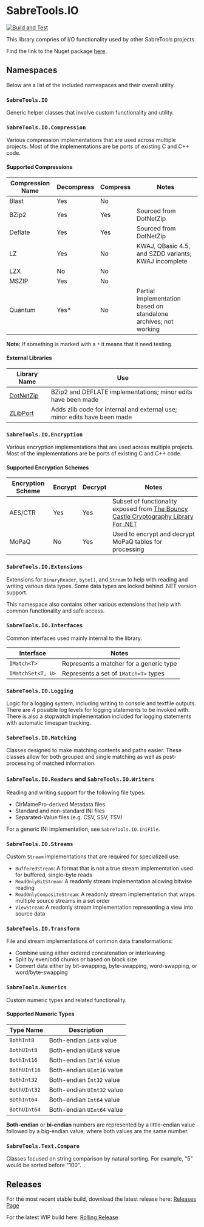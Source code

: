 # SabreTools.IO

[![Build and Test](https://github.com/SabreTools/SabreTools.IO/actions/workflows/build_and_test.yml/badge.svg)](https://github.com/SabreTools/SabreTools.IO/actions/workflows/build_and_test.yml)

This library compries of I/O functionality used by other SabreTools projects.

Find the link to the Nuget package [here](https://www.nuget.org/packages/SabreTools.IO).

## Namespaces

Below are a list of the included namespaces and their overall utility.

### `SabreTools.IO`

Generic helper classes that involve custom functionality and utility.

### `SabreTools.IO.Compression`

Various compression implementations that are used across multiple projects. Most of the implementations are be ports of existing C and C++ code.

#### Supported Compressions

| Compression Name | Decompress | Compress | Notes |
| --- | --- | --- | --- |
| Blast | Yes | No | |
| BZip2 | Yes | Yes | Sourced from DotNetZip |
| Deflate | Yes | Yes | Sourced from DotNetZip |
| LZ | Yes | No | KWAJ, QBasic 4.5, and SZDD variants; KWAJ incomplete |
| LZX | No | No | |
| MSZIP | Yes | No | |
| Quantum | Yes* | No | Partial implementation based on standalone archives; not working |

**Note:** If something is marked with a `*` it means that it need testing.

#### External Libraries

| Library Name | Use |
| --- | ---|
| [DotNetZip](https://github.com/DinoChiesa/DotNetZip) | BZip2 and DEFLATE implementations; minor edits have been made |
| [ZLibPort](https://github.com/Nanook/zlib-C-To-CSharp-Port) | Adds zlib code for internal and external use; minor edits have been made |

### `SabreTools.IO.Encryption`

Various encryption implementations that are used across multiple projects. Most of the implementations are be ports of existing C and C++ code.

#### Supported Encryption Schemes

| Encryption Scheme | Encrypt | Decrypt | Notes |
| --- | --- | --- | --- |
| AES/CTR | Yes | Yes | Subset of functionality exposed from [The Bouncy Castle Cryptography Library For .NET](https://github.com/bcgit/bc-csharp) |
| MoPaQ | No | Yes | Used to encrypt and decrypt MoPaQ tables for processing |

### `SabreTools.IO.Extensions`

Extensions for `BinaryReader`, `byte[]`, and `Stream` to help with reading and writing various data types. Some data types are locked behind .NET version support.

This namespace also contains other various extensions that help with common functionality and safe access.

### `SabreTools.IO.Interfaces`

Common interfaces used mainly internal to the library.

| Interface | Notes |
| --- | --- |
| `IMatch<T>` | Represents a matcher for a generic type |
| `IMatchSet<T, U>` | Represents a set of `IMatch<T>` types |

### `SabreTools.IO.Logging`

Logic for a logging system, including writing to console and textfile outputs. There are 4 possible log levels for logging statements to be invoked with. There is also a stopwatch implementation included for logging statements with automatic timespan tracking.

### `SabreTools.IO.Matching`

Classes designed to make matching contents and paths easier. These classes allow for both grouped and single matching as well as post-processing of matched information.

### `SabreTools.IO.Readers` and `SabreTools.IO.Writers`

Reading and writing support for the following file types:

- ClrMamePro-derived Metadata files
- Standard and non-standard INI files
- Separated-Value files (e.g. CSV, SSV, TSV)

For a generic INI implementation, see `SabreTools.IO.IniFile`.

### `SabreTools.IO.Streams`

Custom `Stream` implementations that are required for specialized use:

- `BufferedStream`: A format that is not a true stream implementation used for buffered, single-byte reads
- `ReadOnlyBitStream`: A readonly stream implementation allowing bitwise reading
- `ReadOnlyCompositeStream`: A readonly stream implementation that wraps multiple source streams in a set order
- `ViewStream`: A readonly stream implementation representing a view into source data

### `SabreTools.IO.Transform`

File and stream implementations of common data transformations:

- Combine using either ordered concatenation or interleaving
- Split by even/odd chunks or based on block size
- Convert data either by bit-swapping, byte-swapping, word-swapping, or word/byte-swapping

### `SabreTools.Numerics`

Custom numeric types and related functionality.

#### Supported Numeric Types

| Type Name | Description |
| --- | --- |
| `BothInt8` | Both-endian `Int8` value |
| `BothUInt8` | Both-endian `UInt8` value |
| `BothInt16` | Both-endian `Int16` value |
| `BothUInt16` | Both-endian `UInt16` value |
| `BothInt32` | Both-endian `Int32` value |
| `BothUInt32` | Both-endian `UInt32` value |
| `BothInt64` | Both-endian `Int64` value |
| `BothUInt64` | Both-endian `UInt64` value |

**Both-endian** or **bi-endian** numbers are represented by a little-endian value followed by a big-endian value, where both values are the same number.

### `SabreTools.Text.Compare`

Classes focused on string comparison by natural sorting. For example, "5" would be sorted before "100".

## Releases

For the most recent stable build, download the latest release here: [Releases Page](https://github.com/SabreTools/SabreTools.IO/releases)

For the latest WIP build here: [Rolling Release](https://github.com/SabreTools/SabreTools.IO/releases/rolling)
